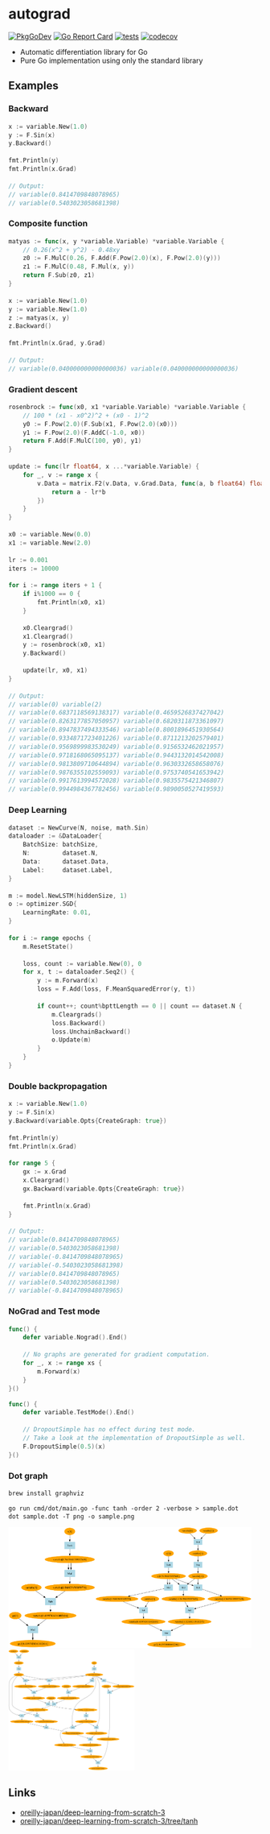 # autograd

[![PkgGoDev](https://pkg.go.dev/badge/github.com/itsubaki/autograd)](https://pkg.go.dev/github.com/itsubaki/autograd)
[![Go Report Card](https://goreportcard.com/badge/github.com/itsubaki/autograd?style=flat-square)](https://goreportcard.com/report/github.com/itsubaki/autograd)
[![tests](https://github.com/itsubaki/autograd/workflows/tests/badge.svg)](https://github.com/itsubaki/autograd/actions)
[![codecov](https://codecov.io/gh/itsubaki/autograd/graph/badge.svg?token=loXkcn2w9W)](https://codecov.io/gh/itsubaki/autograd)

- Automatic differentiation library for Go
- Pure Go implementation using only the standard library

## Examples

### Backward

```go
x := variable.New(1.0)
y := F.Sin(x)
y.Backward()

fmt.Println(y)
fmt.Println(x.Grad)

// Output:
// variable(0.8414709848078965)
// variable(0.5403023058681398)
```

### Composite function

```go
matyas := func(x, y *variable.Variable) *variable.Variable {
	// 0.26(x^2 + y^2) - 0.48xy
	z0 := F.MulC(0.26, F.Add(F.Pow(2.0)(x), F.Pow(2.0)(y)))
	z1 := F.MulC(0.48, F.Mul(x, y))
	return F.Sub(z0, z1)
}

x := variable.New(1.0)
y := variable.New(1.0)
z := matyas(x, y)
z.Backward()

fmt.Println(x.Grad, y.Grad)

// Output:
// variable(0.040000000000000036) variable(0.040000000000000036)
```

### Gradient descent

```go
rosenbrock := func(x0, x1 *variable.Variable) *variable.Variable {
	// 100 * (x1 - x0^2)^2 + (x0 - 1)^2
	y0 := F.Pow(2.0)(F.Sub(x1, F.Pow(2.0)(x0)))
	y1 := F.Pow(2.0)(F.AddC(-1.0, x0))
	return F.Add(F.MulC(100, y0), y1)
}

update := func(lr float64, x ...*variable.Variable) {
	for _, v := range x {
		v.Data = matrix.F2(v.Data, v.Grad.Data, func(a, b float64) float64 {
			return a - lr*b
		})
	}
}

x0 := variable.New(0.0)
x1 := variable.New(2.0)

lr := 0.001
iters := 10000

for i := range iters + 1 {
	if i%1000 == 0 {
		fmt.Println(x0, x1)
	}

	x0.Cleargrad()
	x1.Cleargrad()
	y := rosenbrock(x0, x1)
	y.Backward()

	update(lr, x0, x1)
}

// Output:
// variable(0) variable(2)
// variable(0.6837118569138317) variable(0.4659526837427042)
// variable(0.8263177857050957) variable(0.6820311873361097)
// variable(0.8947837494333546) variable(0.8001896451930564)
// variable(0.9334871723401226) variable(0.8711213202579401)
// variable(0.9569899983530249) variable(0.9156532462021957)
// variable(0.9718168065095137) variable(0.9443132014542008)
// variable(0.9813809710644894) variable(0.9630332658658076)
// variable(0.9876355102559093) variable(0.9753740541653942)
// variable(0.9917613994572028) variable(0.9835575421346807)
// variable(0.9944984367782456) variable(0.9890050527419593)
```

### Deep Learning

```go
dataset := NewCurve(N, noise, math.Sin)
dataloader := &DataLoader{
	BatchSize: batchSize,
	N:         dataset.N,
	Data:      dataset.Data,
	Label:     dataset.Label,
}

m := model.NewLSTM(hiddenSize, 1)
o := optimizer.SGD{
	LearningRate: 0.01,
}

for i := range epochs {
	m.ResetState()

	loss, count := variable.New(0), 0
	for x, t := dataloader.Seq2() {
		y := m.Forward(x)
		loss = F.Add(loss, F.MeanSquaredError(y, t))

		if count++; count%bpttLength == 0 || count == dataset.N {
			m.Cleargrads()
			loss.Backward()
			loss.UnchainBackward()
			o.Update(m)
		}
	}
}
```

### Double backpropagation

```go
x := variable.New(1.0)
y := F.Sin(x)
y.Backward(variable.Opts{CreateGraph: true})

fmt.Println(y)
fmt.Println(x.Grad)

for range 5 {
	gx := x.Grad
	x.Cleargrad()
	gx.Backward(variable.Opts{CreateGraph: true})

	fmt.Println(x.Grad)
}

// Output:
// variable(0.8414709848078965)
// variable(0.5403023058681398)
// variable(-0.8414709848078965)
// variable(-0.5403023058681398)
// variable(0.8414709848078965)
// variable(0.5403023058681398)
// variable(-0.8414709848078965)
```

### NoGrad and Test mode

```go
func() {
	defer variable.Nograd().End()

	// No graphs are generated for gradient computation.
	for _, x := range xs {
		m.Forward(x)
	}
}()
```

```go
func() {
	defer variable.TestMode().End()

	// DropoutSimple has no effect during test mode.
	// Take a look at the implementation of DropoutSimple as well.
	F.DropoutSimple(0.5)(x)
}()
```

### Dot graph

```shell
brew install graphviz
```

```shell
go run cmd/dot/main.go -func tanh -order 2 -verbose > sample.dot
dot sample.dot -T png -o sample.png
```

<img src="https://github.com/itsubaki/autograd/blob/main/dtanh.png" height="240px"><img src="https://github.com/itsubaki/autograd/blob/main/dtanh2.png" height="240px"><img src="https://github.com/itsubaki/autograd/blob/main/dtanh3.png" height="240px">

## Links

- [oreilly-japan/deep-learning-from-scratch-3](https://github.com/oreilly-japan/deep-learning-from-scratch-3)
- [oreilly-japan/deep-learning-from-scratch-3/tree/tanh](https://github.com/oreilly-japan/deep-learning-from-scratch-3/tree/tanh)
